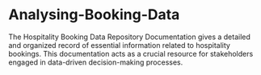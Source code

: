 # Analysing-Booking-Data
The Hospitality Booking Data Repository Documentation gives a detailed and organized record of essential information related to hospitality bookings. This documentation acts as a crucial resource for stakeholders engaged in data-driven decision-making processes.
